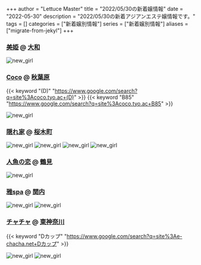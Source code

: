 +++
author = "Lettuce Master"
title = "2022/05/30の新着嬢情報"
date = "2022-05-30"
description = "2022/05/30の新着アジアンエステ嬢情報です。"
tags = []
categories = ["新着嬢別情報"]
series = ["新着嬢別情報"]
aliases = ["migrate-from-jekyl"]
+++
### [美姫](http://hfmk14.xyz/) @ [大和](/post/yamato)


![new_girl](https://i.imgur.com/9UEvYq3.jpeg)
### [Coco](https://coco.tyo.ac/) @ [秋葉原](/post/akihabara)
{{< keyword "(D)" "https://www.google.com/search?q=site%3Acoco.tyo.ac+(D)" >}} {{< keyword "B85" "https://www.google.com/search?q=site%3Acoco.tyo.ac+B85" >}} 

![new_girl](https://coco.tyo.ac/photos/sites/95/2022/05/202205300127538.jpg_302X404.jpg)
### [隠れ家](https://jasmine-mizonokuti.xyz/) @ [桜木町](/post/sakuragicho)


![new_girl](https://jasmine-mizonokuti.xyz/_src/55473660/e6a587c3e460b0e94516fe13a1c40d3.jpg)
![new_girl](https://jasmine-mizonokuti.xyz/_src/55473686/e6a587c3e460b0e94516fe13a1c40d3.jpg)
![new_girl](https://jasmine-mizonokuti.xyz/_src/55473687/e6a587c3e460b0e94516fe13a1c40d3.jpg)
![new_girl](https://jasmine-mizonokuti.xyz/_src/55473722/e6a587c3e460b0e94516fe13a1c40d3.jpg)
### [人魚の恋](http://genkimori.ests.jp/) @ [鶴見](/post/tsurumi)


![new_girl](https://i.imgur.com/dHu6kcf.jpeg)
### [雅spa](https://babyheart.info/) @ [関内](/post/kannai)


![new_girl](https://babyheart.info/staffPhoto/b20220530002647.jpg)
![new_girl](https://babyheart.info/staffPhoto/s20220530002647.jpg)
### [チャチャ](https://e-chacha.net/) @ [東神奈川](/post/higashikanagawa)
{{< keyword "Dカップ" "https://www.google.com/search?q=site%3Ae-chacha.net+Dカップ" >}} 

![new_girl](https://e-chacha.net/images/st/st_momo1.jpg)
![new_girl](https://e-chacha.net/images/st/st_momo2.jpg)
